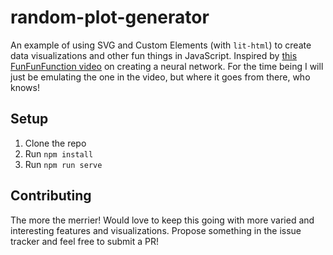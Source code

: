 # random-plot-generator
An example of using SVG and Custom Elements (with `lit-html`) to create data visualizations and other fun things in JavaScript.  Inspired by [this FunFunFunction video](https://www.youtube.com/watch?v=o98qlvrcqiU) on creating a neural network.  For the time being I will just be emulating the one in the video, but where it goes from there, who knows!

## Setup
1. Clone the repo
1. Run `npm install`
1. Run `npm run serve`

## Contributing
The more the merrier!  Would love to keep this going with more varied and interesting features and visualizations.  Propose something in the issue tracker and feel free to submit a PR!